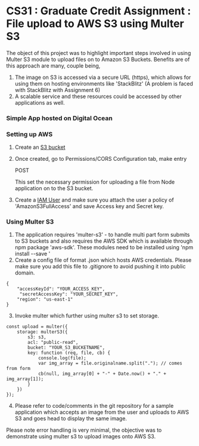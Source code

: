 # CS31 : Graduate Credit Assignment : File upload to AWS S3 using Multer S3

The object of this project was to highlight important steps involved in using Multer S3 module to upload files on to Amazon S3 Buckets.
Benefits are of this approach are many, couple being,
1. The image on S3 is accessed via a secure URL (https), which allows for using them on hosting environments like 'StackBlitz' (A problem is faced with StackBlitz with Assignment 6)
2. A scalable service and these resources could be accessed by other applications as well.

### Simple App hosted on Digital Ocean


### Setting up AWS
1. Create an [S3 bucket](https://s3.console.aws.amazon.com/s3/home?region=us-east-1)
2. Once created, go to Permissions/CORS Configuration tab, make entry

     <AllowedMethod>POST</AllowedMethod>

   This set the necessary permission for uploading a file from Node application on to the S3 bucket.
3. Create a [IAM User](https://console.aws.amazon.com/iam/home?region=us-east-1#/users) and make sure you attach the user a policy of 'AmazonS3FullAccess' and save Access key and Secret key.

### Using Multer S3

1. The application requires 'multer-s3' - to handle multi part form submits to S3 buckets and also requires the AWS SDK which is available through npm package 'aws-sdk'. These modules need to be
installed using 'npm install --save <package name>'
2. Create a config file of format .json which hosts AWS credentials. Please make sure you add this file to .gitignore to avoid pushing it into public domain.

```
{
    "accessKeyId": "YOUR_ACCESS_KEY",
     "secretAccessKey": "YOUR_SECRET_KEY",
    "region": "us-east-1"
}

```
3. Invoke multer which further using multer s3 to set storage.

```
const upload = multer({
    storage: multerS3({
        s3: s3,
        acl: "public-read",
        bucket: "YOUR_S3_BUCKETNAME",
        key: function (req, file, cb) {
            console.log(file);
            var img_array = file.originalname.split("."); // comes from form
            cb(null, img_array[0] + "-" + Date.now() + "." + img_array[1]);
        }
    })
});

```

4. Please refer to code/comments in the git repository for a sample application which
accepts an image from the user and uploads to AWS S3 and goes head to display the same image.

Please note error handling is very minimal, the objective was to demonstrate using multer s3 to upload images onto AWS S3.
